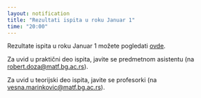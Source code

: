 ```yaml
---
layout: notification
title: "Rezultati ispita u roku Januar 1"
time: "20:00"
---
```

Rezultate ispita u roku Januar 1 možete pogledati [ovde](/ispiti/rezultati/ukupno/pbp_jan1_2024_25_ukupno.pdf).

Za uvid u praktični deo ispita, javite se predmetnom asistentu (na robert.doza@matf.bg.ac.rs).

Za uvid u teorijski deo ispita, javite se profesorki (na vesna.marinkovic@matf.bg.ac.rs).

